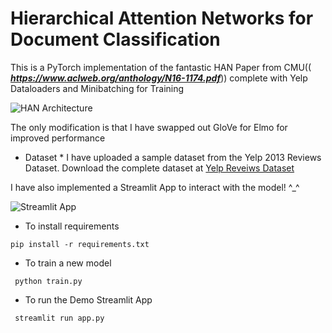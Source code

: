 # Hierarchical Attention Networks for Document Classification

This is a PyTorch implementation of the fantastic HAN Paper from CMU(( ***https://www.aclweb.org/anthology/N16-1174.pdf***)) 
complete with Yelp Dataloaders and Minibatching for Training

![HAN Architecture]("https://raw.githubusercontent.com/dsouzadaniel/Natural_Language_Processing/master/Implementations/HAN/han_model_app.png")

The only modification is that I have swapped out GloVe for Elmo for improved performance

* Dataset *
I have uploaded a sample dataset from the Yelp 2013 Reviews Dataset.
Download the complete dataset at [Yelp Reveiws Dataset](https://www.yelp.com/dataset/download)


I have also implemented a Streamlit App to interact with the model! ^_^

![Streamlit App]("https://raw.githubusercontent.com/dsouzadaniel/Natural_Language_Processing/master/Implementations/HAN/han_model_architecture.png")


* To install requirements

`pip install -r requirements.txt`

* To train a new model

` python train.py`

* To run the Demo Streamlit App
 
` streamlit run app.py`
